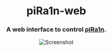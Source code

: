 <h1 align="center">piRa1n-web</h1>
<h3 align="center">A web interface to control <a href=https://github.com/raspberryenvoie/piRa1n>piRa1n</a>.</h3>
<p align="center"><img src="https://gist.githubusercontent.com/raspberryenvoie/bbe701fba70f940452be9055d2cdd7d2/raw/94abf3e2c7043359dcfffc154ee4edcf35cccf68/piRa1n-web_screenshot.png" alt="Screenshot"></p>
